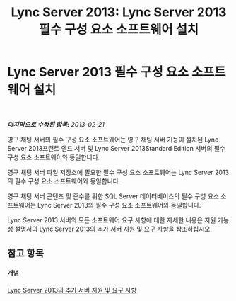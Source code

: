 ﻿---
title: 'Lync Server 2013: Lync Server 2013 필수 구성 요소 소프트웨어 설치'
TOCTitle: Lync Server 2013 필수 구성 요소 소프트웨어 설치
ms:assetid: 4a3a6a5c-1dc5-4dab-9201-a0df04ba9bfb
ms:mtpsurl: https://technet.microsoft.com/ko-kr/library/JJ204856(v=OCS.15)
ms:contentKeyID: 49303559
ms.date: 08/10/2015
mtps_version: v=OCS.15
ms.translationtype: HT
---

# Lync Server 2013 필수 구성 요소 소프트웨어 설치

 

_**마지막으로 수정된 항목:** 2013-02-21_

영구 채팅 서버의 필수 구성 요소 소프트웨어는 영구 채팅 서버 기능이 설치된 Lync Server 2013프런트 엔드 서버 및 Lync Server 2013Standard Edition 서버의 필수 구성 요소 소프트웨어와 동일합니다.

영구 채팅 서버 파일 저장소에 필요한 필수 구성 요소 소프트웨어는 Lync Server 2013의 필수 구성 요소 소프트웨어와 동일합니다.

영구 채팅 서버 콘텐츠 및 준수를 위한 SQL Server 데이터베이스의 필수 구성 요소 소프트웨어는 Lync Server 2013의 필수 구성 요소 소프트웨어와 동일합니다.

Lync Server 2013 서버의 모든 소프트웨어 요구 사항에 대한 자세한 내용은 지원 가능성 설명서의 [Lync Server 2013의 추가 서버 지원 및 요구 사항](lync-server-2013-additional-server-support-and-requirements.md)을 참조하십시오.

## 참고 항목

#### 개념

[Lync Server 2013의 추가 서버 지원 및 요구 사항](lync-server-2013-additional-server-support-and-requirements.md)

